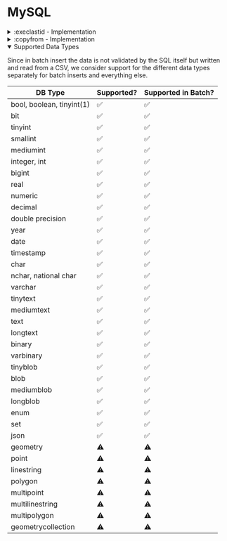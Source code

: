 # MySQL
<details>
<summary>:execlastid - Implementation</summary>

The implementation differs if we're using `Dapper` or not.

### Driver - MySqlConnector
The driver provides a `LastInsertedId` property to get the latest inserted id in the DB. 
When accessing the property, it automatically performs the below query: 

```sql
SELECT LAST_INSERT_ID();
```

That will work only when the id column is defined as `serial` or `bigserial`, and the generated method will always return
a `long` value.

### Dapper
Since the `LastInsertedId` is DB specific and hence not available in Dapper, the `LAST_INSERT_ID` query is simply 
appended to the original query like this:

```sql
INSERT INTO tab1 (field1, field2) VALUES ('a', 1); 
SELECT LAST_INSERT_ID();
```
The generated method will return `int` & `long` for `serial` & `bigserial` respectively.

</details>

<details>
<summary>:copyfrom - Implementation</summary>
Implemented via the `LOAD DATA` command which can load data from a `CSV` file to a table.
Requires us to first save the input batch as a CSV, and then load it via the driver.

</details>

<details open>
<summary>Supported Data Types</summary>

Since in batch insert the data is not validated by the SQL itself but written and read from a CSV,
we consider support for the different data types separately for batch inserts and everything else.

| DB Type                   | Supported? | Supported in Batch? |
|---------------------------|----|-------------|
| bool, boolean, tinyint(1) | ✅ | ✅          |
| bit                       | ✅ | ✅          |
| tinyint                   | ✅ | ✅          |
| smallint                  | ✅ | ✅          |
| mediumint                 | ✅ | ✅          |
| integer, int              | ✅ | ✅          |
| bigint                    | ✅ | ✅          |
| real                      | ✅ | ✅          |
| numeric                   | ✅ | ✅          |
| decimal                   | ✅ | ✅          |
| double precision          | ✅ | ✅          |
| year                      | ✅ | ✅          |
| date                      | ✅ | ✅          |
| timestamp                 | ✅ | ✅          |
| char                      | ✅ | ✅          |
| nchar, national char      | ✅ | ✅          |
| varchar                   | ✅ | ✅          |
| tinytext                  | ✅ | ✅          |
| mediumtext                | ✅ | ✅          |
| text                      | ✅ | ✅          |
| longtext                  | ✅ | ✅          |
| binary                    | ✅ | ✅          |
| varbinary                 | ✅ | ✅          |
| tinyblob                  | ✅ | ✅          |
| blob                      | ✅ | ✅          |
| mediumblob                | ✅ | ✅          |
| longblob                  | ✅ | ✅          |
| enum                      | ✅ | ✅          |
| set                       | ✅ | ✅          |
| json                      | ✅ | ✅          |
| geometry                  | ⚠️  | ⚠️         |
| point                     | ⚠️  | ⚠️         |
| linestring                | ⚠️  | ⚠️         |
| polygon                   | ⚠️  | ⚠️         |
| multipoint                | ⚠️  | ⚠️         |
| multilinestring           | ⚠️  | ⚠️         |
| multipolygon              | ⚠️  | ⚠️         |
| geometrycollection        | ⚠️  | ⚠️         |

</details>


